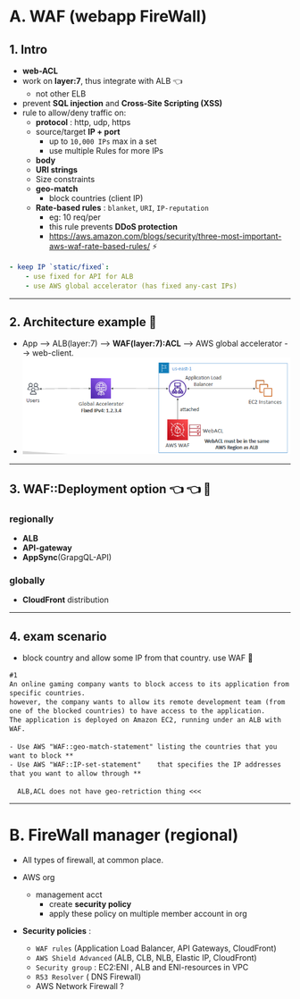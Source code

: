 # A. WAF (webapp FireWall)
## 1. Intro
- **web-ACL**
- work on **layer:7**, thus integrate with ALB :point_left:
  - not other ELB
- prevent **SQL injection** and **Cross-Site Scripting (XSS)**
- rule to allow/deny traffic on:
  - **protocol** : http, udp, https
  - source/target **IP + port**
    - up to `10,000 IPs` max in a set
    - use multiple Rules for more IPs
  - **body**
  - **URI strings** 
  - Size constraints
  - **geo-match** 
    - block countries (client IP)
  - **Rate-based rules** : `blanket`, `URI`, `IP-reputation`
    - eg: 10 req/per
    - this rule prevents **DDoS protection**
    - https://aws.amazon.com/blogs/security/three-most-important-aws-waf-rate-based-rules/ :zap: 

```yaml
- keep IP `static/fixed`:
    - use fixed for API for ALB
    - use AWS global accelerator (has fixed any-cast IPs)
```
---
## 2. Architecture example :dart:
- App --> ALB(layer:7) --> **WAF(layer:7):ACL** --> AWS global accelerator --> web-client.
- ![img.png](../99_img/security/others/img.png)

--- 
## 3. WAF::Deployment option :point_left: :point_left: :dart:
### regionally
  - **ALB** 
  - **API-gateway** 
  - **AppSync**(GrapgQL-API)

### globally
  - **CloudFront** distribution

---
## 4. exam scenario
- block country and allow some IP from that country. use WAF :dart:
```
#1 
An online gaming company wants to block access to its application from specific countries. 
however, the company wants to allow its remote development team (from one of the blocked countries) to have access to the application.
The application is deployed on Amazon EC2, running under an ALB with WAF.

- Use AWS "WAF::geo-match-statement" listing the countries that you want to block **
- Use AWS "WAF::IP-set-statement"    that specifies the IP addresses that you want to allow through **

  ALB,ACL does not have geo-retriction thing <<<
```

---
# B. FireWall manager (regional)
- All types of firewall, at common place.
- AWS org 
  - management acct
    - create **security policy**
    - apply these policy on multiple member account in org

- **Security policies** :
  - `WAF rules` (Application Load Balancer, API Gateways, CloudFront)
  - `AWS Shield Advanced` (ALB, CLB, NLB, Elastic IP, CloudFront)
  - `Security group` : EC2:ENI , ALB and ENI-resources in VPC
  - `R53 Resolver` ( DNS Firewall)
  - AWS Network Firewall ?


      




